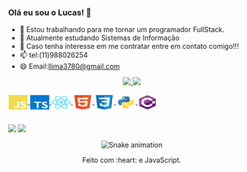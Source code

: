 ### Olá eu sou o Lucas! 👋

- 🔭 Estou trabalhando para me tornar um programador FullStack.
- 🌱 Atualmente estudando Sistemas de Informação
- 💬 Caso tenha interesse em me contratar entre em contato comigo!!!
- 📫 tel:(11)988026254
- 😄 Email:llima3780@gmail.com

<div align="center">
  <a href="https://github.com/LucasLimaAPI">
  <img height="180em" src="https://github-readme-stats.vercel.app/api?username=LucasLimaAPI&show_icons=true&theme=dark&include_all_commits=true&count_private=true"/>
     <img height="150em" src="https://github-readme-stats.vercel.app/api/top-langs/?username=LucasLimaAPI&layout=compact&langs_count=7&theme=dracula"/>

</div>
  
  <div style="display: inline_block"><br>
  <img align="center" alt="Rafa-Js" height="30" width="40" src="https://raw.githubusercontent.com/devicons/devicon/master/icons/javascript/javascript-plain.svg">
  <img align="center" alt="Rafa-Ts" height="30" width="40" src="https://raw.githubusercontent.com/devicons/devicon/master/icons/typescript/typescript-plain.svg">
  <img align="center" alt="Rafa-React" height="30" width="40" src="https://raw.githubusercontent.com/devicons/devicon/master/icons/react/react-original.svg">
  <img align="center" alt="Rafa-HTML" height="30" width="40" src="https://raw.githubusercontent.com/devicons/devicon/master/icons/html5/html5-original.svg">
  <img align="center" alt="Rafa-CSS" height="30" width="40" src="https://raw.githubusercontent.com/devicons/devicon/master/icons/css3/css3-original.svg">
  <img align="center" alt="Rafa-Python" height="30" width="40" src="https://raw.githubusercontent.com/devicons/devicon/master/icons/python/python-original.svg">
  <img align="center" alt="Rafa-Csharp" height="30" width="40" src="https://raw.githubusercontent.com/devicons/devicon/master/icons/csharp/csharp-original.svg">
</div>
  
  ##
  
  <div>
  <a href = "https://mail.google.com/mail/u/0/#inbox"><img src="https://img.shields.io/badge/-Gmail-%23333?style=for-the-badge&logo=gmail&logoColor=white" target="_blank"></a>
  <a href="https://www.linkedin.com/in/lucas-lima-de-oliveira-b04149201?fbclid=IwAR1nXaiEB4SjQ5dR1Md_hp0FnUUassQcswBSMRoZFKaNt9BdcoIQ_qWLb6A" target="_blank"><img src="https://img.shields.io/badge/-LinkedIn-%230077B5?style=for-the-badge&logo=linkedin&logoColor=white" target="_blank"></a> 
  
  </div>

<div align="center">
  
  ![Snake animation](https://github.com/danielbped/danielbped/blob/output/github-contribution-grid-snake.svg)
  
</div>

<div align="center">
  <p>Feito com :heart: e JavaScript.</p>
</div>

  
  
  
  
  
  
  
  
